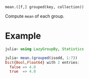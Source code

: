     mean.([f,] grouped(key, collection))

Compute `mean` of each group.

# Example

```julia
julia> using LazyGroupBy, Statistics

julia> mean.(grouped(isodd, 1:7))
Dict{Bool,Float64} with 2 entries:
  false => 4.0
  true  => 4.0
```
